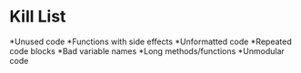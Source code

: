 Kill List
=========
*Unused code
*Functions with side effects
*Unformatted code
*Repeated code blocks
*Bad variable names
*Long methods/functions
*Unmodular code

